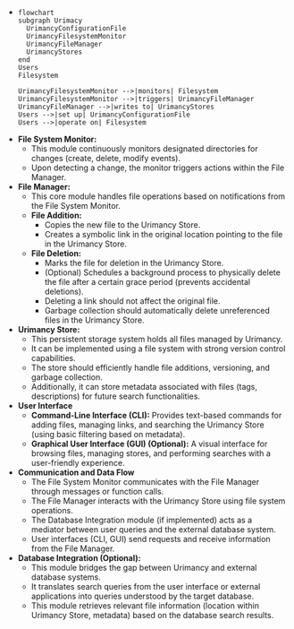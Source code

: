 - ```mermaid
  flowchart
  subgraph Urimacy
    UrimancyConfigurationFile
    UrimancyFilesystemMonitor
    UrimancyFileManager
    UrimancyStores
  end
  Users
  Filesystem
  
  UrimancyFilesystemMonitor -->|monitors| Filesystem
  UrimancyFilesystemMonitor -->|triggers| UrimancyFileManager
  UrimancyFileManager -->|writes to| UrimancyStores
  Users -->|set up| UrimancyConfigurationFile
  Users -->|operate on| Filesystem
  
  ```
- **File System Monitor:**
	- This module continuously monitors designated directories for changes (create, delete, modify events).
	- Upon detecting a change, the monitor triggers actions within the File Manager.
- **File Manager:**
	- This core module handles file operations based on notifications from the File System Monitor.
	- **File Addition:**
		- Copies the new file to the Urimancy Store.
		- Creates a symbolic link in the original location pointing to the file in the Urimancy Store.
	- **File Deletion:**
		- Marks the file for deletion in the Urimancy Store.
		- (Optional) Schedules a background process to physically delete the file after a certain grace period (prevents accidental deletions).
		- Deleting a link should not affect the original file.
		- Garbage collection should automatically delete unreferenced files in the Urimancy Store.
- **Urimancy Store:**
	- This persistent storage system holds all files managed by Urimancy.
	- It can be implemented using  a file system with strong version control capabilities.
	- The store should efficiently handle file additions, versioning, and garbage collection.
	- Additionally, it can store metadata associated with files (tags, descriptions) for future search functionalities.
- **User Interface**
	- **Command-Line Interface (CLI):** Provides text-based commands for adding files, managing links, and searching the Urimancy Store (using basic filtering based on metadata).
	- **Graphical User Interface (GUI) (Optional):**  A visual interface for browsing files, managing stores, and performing searches with a user-friendly experience.
- **Communication and Data Flow**
	- The File System Monitor communicates with the File Manager through messages or function calls.
	- The File Manager interacts with the Urimancy Store using file system operations.
	- The Database Integration module (if implemented) acts as a mediator between user queries and the external database system.
	- User interfaces (CLI, GUI) send requests and receive information from the File Manager.
- **Database Integration (Optional):**
	- This module bridges the gap between Urimancy and external database systems.
	- It translates search queries from the user interface or external applications into queries understood by the target database.
	- This module retrieves relevant file information (location within Urimancy Store, metadata) based on the database search results.
